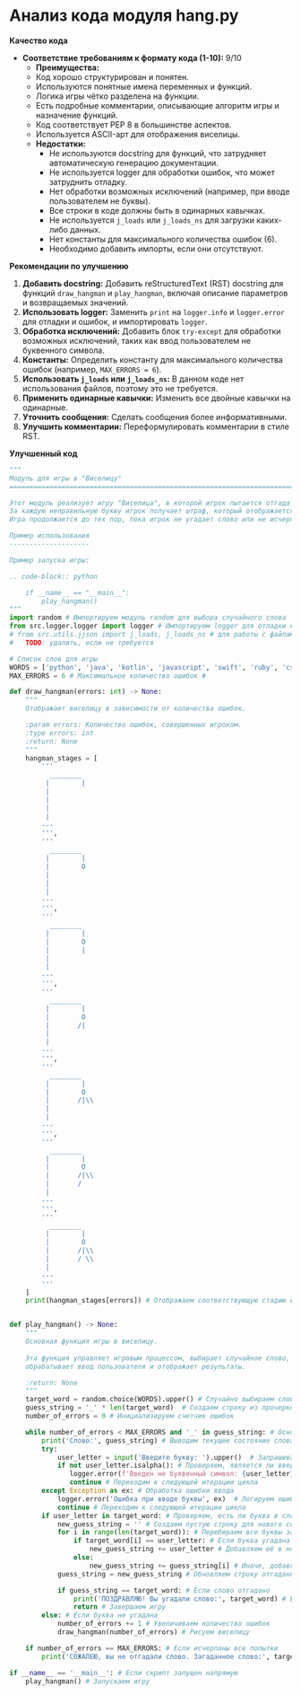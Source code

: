 # Анализ кода модуля hang.py

**Качество кода**
- **Соответствие требованиям к формату кода (1-10):** 9/10
  -  **Преимущества:**
    - Код хорошо структурирован и понятен.
    -  Используются понятные имена переменных и функций.
    -  Логика игры чётко разделена на функции.
    -  Есть подробные комментарии, описывающие алгоритм игры и назначение функций.
    -  Код соответствует PEP 8 в большинстве аспектов.
    -  Используется ASCII-арт для отображения виселицы.
  - **Недостатки:**
    -  Не используются docstring для функций, что затрудняет автоматическую генерацию документации.
    -  Не используется logger для обработки ошибок, что может затруднить отладку.
    -  Нет обработки возможных исключений (например, при вводе пользователем не буквы).
    -  Все строки в коде должны быть в одинарных кавычках.
    -  Не используется `j_loads` или `j_loads_ns` для загрузки каких-либо данных.
    -  Нет константы для максимального количества ошибок (6).
    -  Необходимо добавить импорты, если они отсутствуют.

**Рекомендации по улучшению**

1.  **Добавить docstring:** Добавить reStructuredText (RST) docstring для функций `draw_hangman` и `play_hangman`, включая описание параметров и возвращаемых значений.
2.  **Использовать logger:** Заменить `print` на `logger.info` и `logger.error` для отладки и ошибок, и импортировать `logger`.
3.  **Обработка исключений:**  Добавить блок `try-except` для обработки возможных исключений, таких как ввод пользователем не буквенного символа.
4.  **Константы:**  Определить константу для максимального количества ошибок (например, `MAX_ERRORS = 6`).
5.  **Использовать `j_loads` или `j_loads_ns`:** В данном коде нет использования файлов, поэтому это не требуется.
6.  **Применить одинарные кавычки:** Изменить все двойные кавычки на одинарные.
7.  **Уточнить сообщения:** Сделать сообщения более информативными.
8.  **Улучшить комментарии:** Переформулировать комментарии в стиле RST.

**Улучшенный код**
```python
"""
Модуль для игры в "Виселицу"
=========================================================================================

Этот модуль реализует игру "Виселица", в которой игрок пытается отгадать слово, вводя буквы.
За каждую неправильную букву игрок получает штраф, который отображается в виде виселицы.
Игра продолжается до тех пор, пока игрок не угадает слово или не исчерпает лимит ошибок.

Пример использования
--------------------

Пример запуска игры:

.. code-block:: python

    if __name__ == "__main__":
        play_hangman()
"""
import random # Импортируем модуль random для выбора случайного слова
from src.logger.logger import logger # Импортируем logger для отладки #
# from src.utils.jjson import j_loads, j_loads_ns # для работы с файлами
#   TODO: удалить, если не требуется

# Список слов для игры
WORDS = ['python', 'java', 'kotlin', 'javascript', 'swift', 'ruby', 'csharp'] # Список слов, из которых выбирается случайное слово
MAX_ERRORS = 6 # Максимальное количество ошибок #

def draw_hangman(errors: int) -> None:
    """
    Отображает виселицу в зависимости от количества ошибок.

    :param errors: Количество ошибок, совершенных игроком.
    :type errors: int
    :return: None
    """
    hangman_stages = [
        '''
          ________
         |        |
         |
         |
         |
         |
        ---
        ''',
        '''
          ________
         |        |
         |        O
         |
         |
         |
        ---
        ''',
        '''
          ________
         |        |
         |        O
         |        |
         |
         |
        ---
        ''',
        '''
          ________
         |        |
         |        O
         |       /|
         |
         |
        ---
        ''',
        '''
          ________
         |        |
         |        O
         |       /|\\
         |
         |
        ---
        ''',
        '''
          ________
         |        |
         |        O
         |       /|\\
         |       /
         |
        ---
        ''',
        '''
          ________
         |        |
         |        O
         |       /|\\
         |       / \\
         |
        ---
        '''
    ]
    print(hangman_stages[errors]) # Отображаем соответствующую стадию виселицы


def play_hangman() -> None:
    """
    Основная функция игры в виселицу.
    
    Эта функция управляет игровым процессом, выбирает случайное слово,
    обрабатывает ввод пользователя и отображает результаты.

    :return: None
    """
    target_word = random.choice(WORDS).upper() # Случайно выбираем слово из списка и переводим в верхний регистр
    guess_string = '_' * len(target_word)  # Создаем строку из прочерков, соответствующую длине слова
    number_of_errors = 0 # Инициализируем счетчик ошибок

    while number_of_errors < MAX_ERRORS and '_' in guess_string: # Основной игровой цикл: пока не достигнуто максимальное число ошибок и есть прочерки
        print('Слово:', guess_string) # Выводим текущее состояние слова
        try:
            user_letter = input('Введите букву: ').upper()  # Запрашиваем ввод буквы и преобразуем к верхнему регистру #
            if not user_letter.isalpha(): # Проверяем, является ли введённый символ буквой
               logger.error(f'Введен не буквенный символ: {user_letter}') # Логируем ошибку если символ не буква #
               continue # Переходим к следующей итерации цикла
        except Exception as ex: # Обработка ошибки ввода
            logger.error('Ошибка при вводе буквы', ex)  # Логируем ошибку
            continue # Переходим к следующей итерации цикла
        if user_letter in target_word: # Проверяем, есть ли буква в слове
            new_guess_string = '' # Создаем пустую строку для нового состояния отгаданного слова
            for i in range(len(target_word)): # Перебираем все буквы загаданного слова
                if target_word[i] == user_letter: # Если буква угадана
                    new_guess_string += user_letter # Добавляем её в новое слово
                else:
                    new_guess_string += guess_string[i] # Иначе, добавляем символ с текущей позиции из текущего отгадываемого слова
            guess_string = new_guess_string # Обновляем строку отгаданного слова

            if guess_string == target_word: # Если слово отгадано
                print('ПОЗДРАВЛЯЮ! Вы угадали слово:', target_word) # Выводим сообщение о победе
                return # Завершаем игру
        else: # Если буква не угадана
            number_of_errors += 1 # Увеличиваем количество ошибок
            draw_hangman(number_of_errors) # Рисуем виселицу

    if number_of_errors == MAX_ERRORS: # Если исчерпаны все попытки
        print('СОЖАЛЕЮ, вы не отгадали слово. Загаданное слово:', target_word) # Выводим сообщение о проигрыше

if __name__ == '__main__': # Если скрипт запущен напрямую
    play_hangman() # Запускаем игру
```